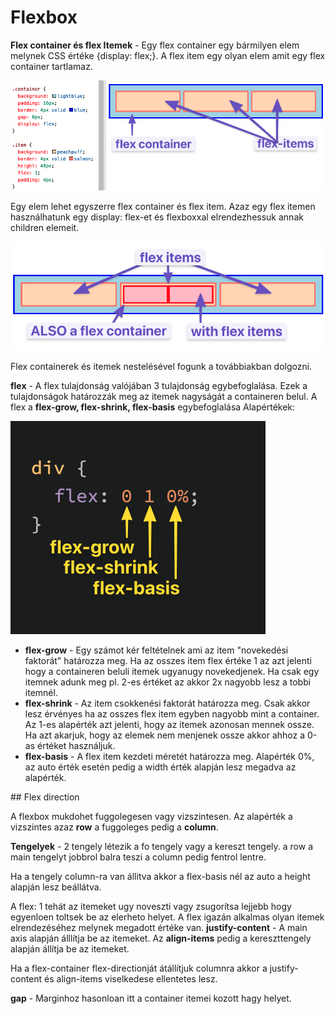 # Flexbox

**Flex container és flex Itemek** - Egy flex container egy bármilyen elem melynek CSS értéke  {display: flex;}. A flex item egy olyan elem amit egy flex container tartlamaz.

![flex-container](../../img/flex-container.png)

Egy elem lehet egyszerre flex container és flex item. Azaz egy flex itemen használhatunk egy display: flex-et és flexboxxal elrendezhessuk annak children elemeit. 

![flex-item](../../img/flex-item.png)

Flex containerek és itemek nestelésével fogunk a továbbiakban dolgozni. 

**flex** - A flex tulajdonság valójában 3 tulajdonság egybefoglalása. Ezek a tulajdonságok határozzák meg az itemek nagyságát a containeren belul. A flex a **flex-grow, flex-shrink, flex-basis** egybefoglalása
Alapértékek:

![flex-values](../../img/flex-values.png)

+ **flex-grow** - Egy számot kér feltételnek ami az item "novekedési faktorát" határozza meg. Ha az osszes item flex értéke 1 az azt jelenti hogy a containeren beluli itemek ugyanugy novekedjenek. Ha csak egy itemnek adunk meg pl. 2-es értéket az akkor 2x nagyobb lesz a tobbi itemnél. 
+ **flex-shrink** - Az item csokkenési faktorát határozza meg. Csak akkor lesz érvényes ha az osszes flex item egyben nagyobb mint a container. Az 1-es alapérték azt jelenti, hogy az itemek azonosan mennek ossze. Ha azt akarjuk, hogy az elemek nem menjenek ossze akkor ahhoz a 0-as értéket használjuk. 
+ **flex-basis** - A flex item kezdeti méretét határozza meg. Alapérték 0%, az auto érték esetén pedig a width érték alapján lesz megadva az alapérték.

## Flex direction

A flexbox mukdohet fuggolegesen vagy vizszintesen. Az alapérték a vizszintes azaz **row** a fuggoleges pedig a **column**. 

**Tengelyek** - 2 tengely létezik a fo tengely vagy a kereszt tengely. a row a main tengelyt jobbrol balra teszi a column pedig fentrol lentre. 

Ha a tengely column-ra van állitva akkor a flex-basis nél az auto a height alapján lesz beállátva. 

A flex: 1 tehát az itemeket ugy noveszti vagy zsugorítsa lejjebb hogy egyenloen toltsek be az elerheto helyet. A flex igazán alkalmas olyan itemek elrendezéséhez melynek megadott értéke van. 
**justify-content** - A main axis alapján álllítja be az itemeket. 
Az **align-items** pedig a kereszttengely alapján állítja be az itemeket. 

Ha a flex-container flex-directionját átállítjuk columnra akkor a justify-content és align-items viselkedese ellentetes lesz. 

**gap** - Marginhoz hasonloan itt a container itemei kozott hagy helyet. 

